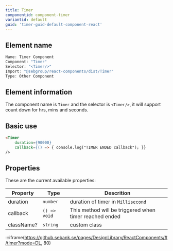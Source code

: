```yaml
---
title: Timer
componentid: component-timer
variantid: default
guid: 'timer-guid-default-component-react'
---
```


## Element name
```javascript
Name: Timer Component
Component: "Timer"
Selector: "<Timer/>"
Import: "@sebgroup/react-components/dist/Timer"
Type: Other Component
```

## Element information 
The component name is `Timer` and the selector is `<Timer/>`, it will support count down for hrs, mins and seconds.

## Basic use
```html
<Timer
    duration={90000}
    callback={() => { console.log("TIMER ENDED callback"); }}
/>
```

## Properties
These are the current available properties:

| Property   | Type                   | Descrition                                                       |
| ---------- | ---------------------- | ---------------------------------------------------------------- |
| duration   | `number`               | duration of timer in `Millisecond`                               |
| callback   | `() => void`           | This method will be triggered when timer reached ended           |
| className? | `string`               | custom class                                                     |


:::iframe(https://github.sebank.se/pages/DesignLibrary/ReactComponents/#/timer?mode=DL, 80)